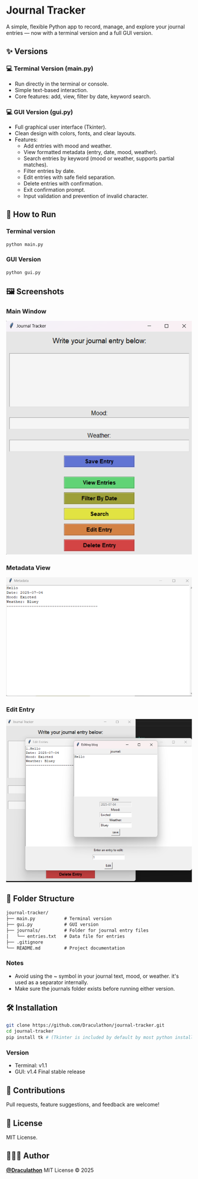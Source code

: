 # Journal Tracker

A simple, flexible Python app to record, manage, and explore your journal entries — now with a terminal version and a full GUI version.

## ✨ Versions
### 💻 Terminal Version (main.py)
- Run directly in the terminal or console.
- Simple text-based interaction.
- Core features: add, view, filter by date, keyword search.
### 💻 GUI Version (gui.py)
- Full graphical user interface (Tkinter).
- Clean design with colors, fonts, and clear layouts.
- Features:
    - Add entries with mood and weather.
    - View formatted metadata (entry, date, mood, weather).
    - Search entries by keyword (mood or weather, supports partial matches).
    - Filter entries by date.
    - Edit entries with safe field separation.
    - Delete entries with confirmation.
    - Exit confirmation prompt.
    - Input validation and prevention of invalid character.

## 🚀 How to Run
### Terminal version
```bash
python main.py
```
### GUI Version
```bash
python gui.py
```
## 🖼️ Screenshots
### Main Window
![Main Window](screenshots/main_window.png)
### Metadata View
![Metadata View](screenshots/metadata_view.png)
### Edit Entry
![Edit Entry](screenshots/edit_entry.png)
## 📁 Folder Structure
```
journal-tracker/
├── main.py           # Terminal version
├── gui.py            # GUI version
├── journals/         # Folder for journal entry files
│   └── entries.txt   # Data file for entries
├── .gitignore
└── README.md         # Project documentation
```
### Notes
- Avoid using the ~ symbol in your journal text, mood, or weather. it's used as a separator internally.
- Make sure the journals folder exists before running either version.
## 🛠️ Installation
```bash
git clone https://github.com/Draculathon/journal-tracker.git
cd journal-tracker
pip install tk # (Tkinter is included by default by most python installations)
```
### Version
- Terminal: v1.1
- GUI: v1.4 Final stable release

## 🤝 Contributions
Pull requests, feature suggestions, and feedback are welcome!

## 📄 License
MIT License.
## 🧑🏽‍💻 Author

**[@Draculathon](https://github.com/Draculathon)**
MIT License © 2025